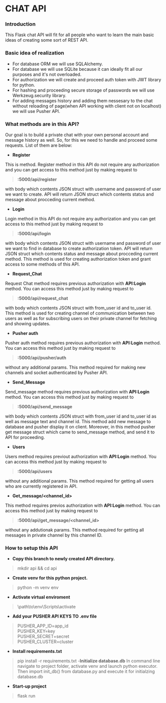 # CHAT API

### Introduction
This Flask chat API will fit for all people who want to learn the main basic ideas of creating some sort of REST API.


### Basic idea of realization
- For database ORM we will use SQLAlchemy. 
- For database we will use SQLite because it can ideally fit all our purposes and it's not overloaded.
- For authorization we will create and proceed auth token with JWT library for python.
- For hashing and proceeding secure storage of passwords we will use Werkzeug.security library.
- For adding messages history and adding them nessesary to the chat without reloading of page(when API working with client not on localhost) we will use Pusher API.

### What methods are in this API?
Our goal is to build a private chat with your own personal account and message history as well. So, for this we need to handle and proceed some requests. List of them are below:
- **Register <POST>**

This is method. Register method in this API do not require any authorization and you can get access to this method just by making request to 
> **<host>:5000/api/register** 

with body which contents JSON struct with username and password of user we want to create. API will return JSON struct which contents status and message about procceding current method.

- **Login <POST>**

Login method in this API do not require any authorization and you can get access to this method just by making request to 
> **<host>:5000/api/login**

with body which contents JSON struct with username and password of user we want to find in database to create authorization token. API will return JSON struct which contents status and message about procceding current method. 
This method is used for creating authorization token and grant access to some methods of this API.

- **Request_Chat <POST>**

Request Chat method requires previous authorization with **API:Login** method. You can access this method just by making request to 
> **<host>:5000/api/request_chat**

with body which contents JSON struct with from_user id and to_user id. This method is used for creating channel of communication between two users as well as for subscribing users on their private channel for fetching and showing updates.

- **Pusher auth <POST>**

Pusher auth method requires previous authorization with **API:Login** method. You can access this method just by making request to
> **<host>:5000/api/pusher/auth**

without any additional params. This method required for making new channels and socket authenticated by Pusher API.
- **Send_Message <POST>**

Send_message method requires previous authorization with **API:Login** method. You can access this method just by making request to
> **<host>:5000/api/send_message**

with body which contents JSON struct with from_user id and to_user id as well as message text and channel id. This method add new message to database and pusher display it on client. Moreover, in this method pusher get message struct which came to send_message method, and send it to API for proceeding.
- **Users <GET>**

Users method requires previout authorization with **API:Login** method. You can access this method just by making request to
> **<host>:5000/api/users**

without any additional params. This method required for getting all users who are currently registered in API.
- **Get_message/<channel_id> <GET>**

This method requires previos authorization with **API:Login** method. You can access this method just by making request to
> **<host>:5000/api/get_message/<channel_id>**

without any addutionak params. This method required for getting all messages in private channel by this channel ID.
### How to setup this API
- **Copy this branch to newly created API directory.**
> mkdir api && cd api
- **Create venv for this python project.**
> python -m venv env
- **Activate virtual enviroment**
> \path\to\env\Scripts\activate
- **Add your PUSHER API KEYS TO .env file**
>    PUSHER_APP_ID=app_id  
    PUSHER_KEY=key  
    PUSHER_SECRET=secret  
    PUSHER_CLUSTER=cluster  
- **Install requirements.txt**
> pip install -r requirements.txt
-**Initialize database.db**
In command line navigate to project folder, activate venv and launch python executor.  
Then import init_db() from database.py and execute it for initialzing database.db
- **Start-up project**
> flask run

